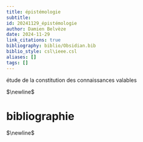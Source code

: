 ```yaml
---
title: épistémologie
subtitle:
id: 20241129_épistémologie
author: Damien Belvèze
date: 2024-11-29
link_citations: true
bibliography: biblio/Obsidian.bib
biblio_style: csl\ieee.csl
aliases: []
tags: []
---
```

étude de la constitution des connaissances valables




$\newline$
# bibliographie
$\newline$






